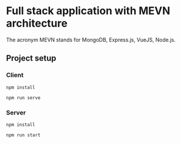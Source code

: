 # Full stack application with MEVN architecture
The acronym MEVN stands for MongoDB, Express.js, VueJS, Node.js.

## **Project setup**

### Client
```
npm install
```

```
npm run serve
```

### Server

```
npm install
```

```
npm run start
```
